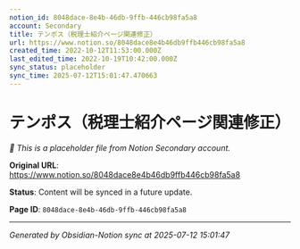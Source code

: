 ```yaml
---
notion_id: 8048dace-8e4b-46db-9ffb-446cb98fa5a8
account: Secondary
title: テンポス（税理士紹介ページ関連修正）
url: https://www.notion.so/8048dace8e4b46db9ffb446cb98fa5a8
created_time: 2022-10-12T11:53:00.000Z
last_edited_time: 2022-10-19T10:42:00.000Z
sync_status: placeholder
sync_time: 2025-07-12T15:01:47.470663
---
```


# テンポス（税理士紹介ページ関連修正）

*🔄 This is a placeholder file from Notion Secondary account.*

**Original URL**: https://www.notion.so/8048dace8e4b46db9ffb446cb98fa5a8

**Status**: Content will be synced in a future update.

**Page ID**: `8048dace-8e4b-46db-9ffb-446cb98fa5a8`

---

*Generated by Obsidian-Notion sync at 2025-07-12 15:01:47*
